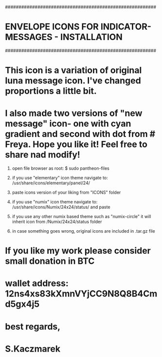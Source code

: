 ########################################################
# ENVELOPE ICONS FOR INDICATOR-MESSAGES - INSTALLATION #
########################################################

# This icon is a variation of original luna message icon. I've changed proportions a little bit.  
# I also made two versions of "new message" icon- one with cyan gradient and second with dot from # Freya. Hope you like it! Feel free to share nad modify!

1. open file browser as root: $ sudo pantheon-files

2. if you use "elementary" icon theme navigate to: /usr/share/icons/elementary/panel/24/

3. paste icons version of your liking from "ICONS" folder

4. if you use "numix" icon theme navigate to: /usr/share/icons/Numix/24x24/status/ and paste

5. if you use any other numix based theme such as "numix-circle" it will inherit icon from 
   /Numix/24x24/status  folder  

6. in case something goes wrong, original icons are included in .tar.gz file 

# If you like my work please consider small donation in BTC
# wallet address: 12ns4xs83kXmnVYjCC9N8Q8B4Cmd5gx4j5

# best regards,
# S.Kaczmarek
